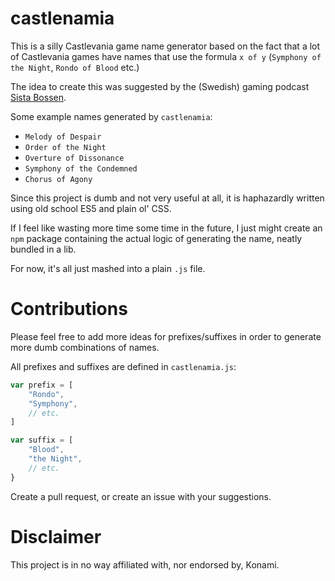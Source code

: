 # castlenamia
This is a silly Castlevania game name generator based on the fact that
a lot of Castlevania games have names that use the formula `x of y` (`Symphony of the Night`, `Rondo of Blood` etc.)

The idea to create this was suggested by the (Swedish) gaming podcast [Sista Bossen](https://sistabossen.com/).

Some example names generated by `castlenamia`:

* `Melody of Despair`
* `Order of the Night`
* `Overture of Dissonance`
* `Symphony of the Condemned`
* `Chorus of Agony`

Since this project is dumb and not very useful at all, it is haphazardly written using
old school ES5 and plain ol' CSS.

If I feel like wasting more time some time in the future, I just might create an `npm` package containing the actual
logic of generating the name, neatly bundled in a lib. 

For now, it's all just mashed into a plain `.js` file.

# Contributions
Please feel free to add more ideas for prefixes/suffixes in order to generate more dumb combinations
of names.

All prefixes and suffixes are defined in `castlenamia.js`:

```javascript
var prefix = [
    "Rondo",
    "Symphony",
    // etc.
]

var suffix = [
    "Blood",
    "the Night",
    // etc.
}
```

Create a pull request, or create an issue with your suggestions.

# Disclaimer

This project is in no way affiliated with, nor endorsed by, Konami.